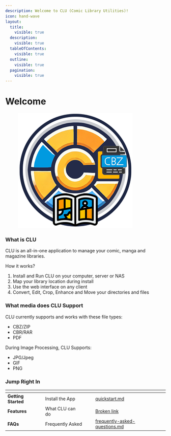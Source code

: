 ```yaml
---
description: Welcome to CLU (Comic Library Utilities)!
icon: hand-wave
layout:
  title:
    visible: true
  description:
    visible: true
  tableOfContents:
    visible: true
  outline:
    visible: true
  pagination:
    visible: true
---
```


# Welcome

<figure><img src="https://github.com/allaboutduncan/comic-utils/raw/main/images/clu-logo-360.png" alt=""><figcaption></figcaption></figure>

### What is CLU

CLU is an all-in-one application to manage your comic, manga and magazine libraries.

How it works?

1. Install and Run CLU on your computer, server or NAS
2. Map your library location during install
3. Use the web interface on any client
4. Convert, Edit, Crop, Enhance and Move your directories and files

### What media does CLU Support

CLU currently supports and works with these file types:

* CBZ/ZIP
* CBR/RAR
* PDF

During Image Processing, CLU Supports:

* JPG/Jpeg
* GIF
* PNG

### Jump Right In

<table data-view="cards"><thead><tr><th></th><th></th><th data-hidden data-card-cover data-type="files"></th><th data-hidden></th><th data-hidden data-card-target data-type="content-ref"></th></tr></thead><tbody><tr><td><strong>Getting Started</strong></td><td>Install the App</td><td></td><td></td><td><a href="getting-started/quickstart.md">quickstart.md</a></td></tr><tr><td><strong>Features</strong></td><td>What CLU can do</td><td></td><td></td><td><a href="broken-reference">Broken link</a></td></tr><tr><td><strong>FAQs</strong></td><td>Frequently Asked</td><td></td><td></td><td><a href="frequently-asked-questions.md">frequently-asked-questions.md</a></td></tr></tbody></table>
